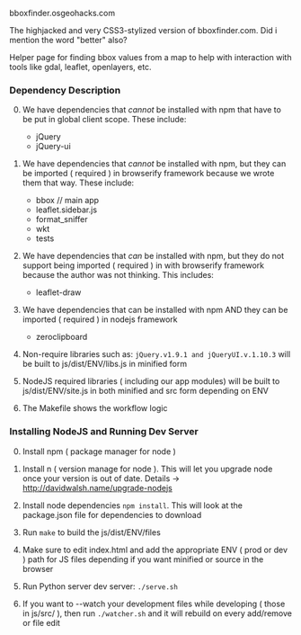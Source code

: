 bboxfinder.osgeohacks.com

The highjacked and very CSS3-stylized version of bboxfinder.com. Did i mention the word "better" also?


Helper page for finding bbox values from a map to help with interaction with tools like gdal, leaflet, openlayers, etc.



### Dependency Description

0. We have dependencies that *cannot* be installed with npm that have to be put in global client scope. These include:

    + jQuery
    + jQuery-ui

1. We have dependencies that *cannot* be installed with npm, but they can be imported ( required ) in browserify framework because we wrote them that way. These include:

    + bbox // main app
    + leaflet.sidebar.js
    + format_sniffer
    + wkt
    + tests

2. We have dependencies that *can* be installed with npm, but they do not support being imported ( required ) in with browserify framework because the author was not thinking. This includes:

    + leaflet-draw

3. We have dependencies that can be installed with npm AND they can be imported ( required ) in nodejs framework

    + zeroclipboard

4. Non-require libraries such as:
    `jQuery.v1.9.1 and jQueryUI.v.1.10.3` will be built to js/dist/ENV/libs.js in minified form

5. NodeJS required libraries ( including our app modules) will be built to js/dist/ENV/site.js in both minified and src form depending on ENV

6. The Makefile shows the workflow logic


### Installing NodeJS and Running Dev Server

0. Install npm  ( package manager for node )

1. Install n ( version manage for node ). This will let you upgrade node once your version is out of date. Details -> http://davidwalsh.name/upgrade-nodejs

2. Install node dependencies `npm install`. This will look at the package.json file for dependencies to download

3. Run `make`  to build the js/dist/ENV/files

4. Make sure to edit index.html and add the appropriate ENV ( prod or dev ) path for JS files depending if you want minified or source in the browser

5. Run Python server dev server: `./serve.sh`

6. If you want to --watch your development files while developing ( those in js/src/ ), then run `./watcher.sh` and it will rebuild on every add/remove or file edit


